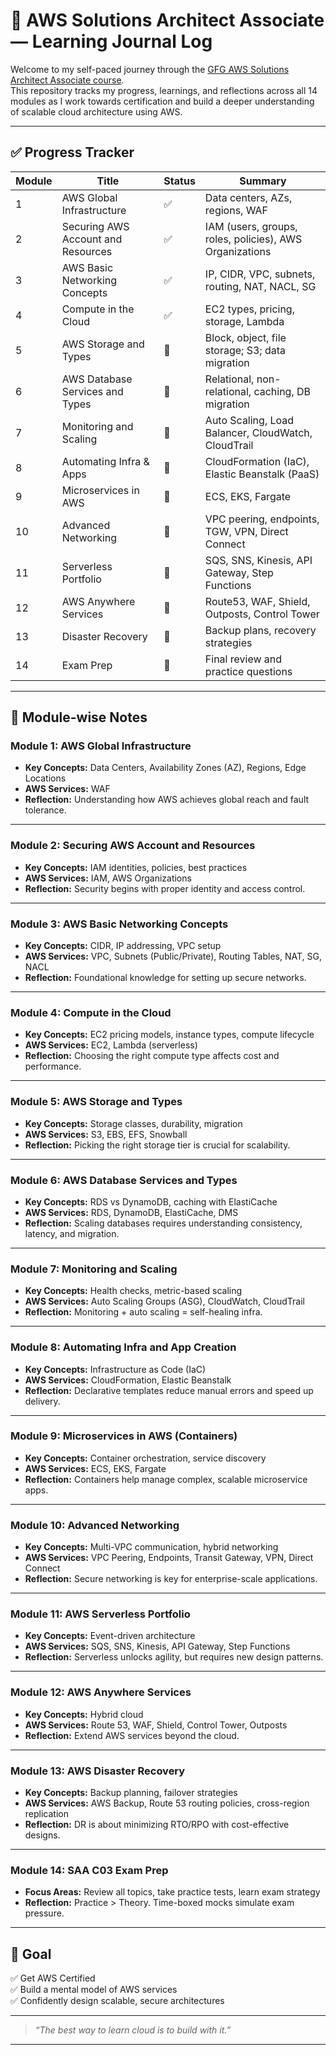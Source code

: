 # 🧠 AWS Solutions Architect Associate — Learning Journal Log

Welcome to my self-paced journey through the [GFG AWS Solutions Architect Associate course](https://www.geeksforgeeks.org/batch/aws-solutions-architect-associate-self-paced).  
This repository tracks my progress, learnings, and reflections across all 14 modules as I work towards certification and build a deeper understanding of scalable cloud architecture using AWS.

---

## ✅ Progress Tracker

| Module | Title | Status | Summary |
|--------|-------|--------|---------|
| 1 | AWS Global Infrastructure | ✅ | Data centers, AZs, regions, WAF |
| 2 | Securing AWS Account and Resources | ✅ | IAM (users, groups, roles, policies), AWS Organizations |
| 3 | AWS Basic Networking Concepts | ✅ | IP, CIDR, VPC, subnets, routing, NAT, NACL, SG |
| 4 | Compute in the Cloud | ✅ | EC2 types, pricing, storage, Lambda |
| 5 | AWS Storage and Types | 🔄 | Block, object, file storage; S3; data migration |
| 6 | AWS Database Services and Types | 🔄 | Relational, non-relational, caching, DB migration |
| 7 | Monitoring and Scaling | 🔄 | Auto Scaling, Load Balancer, CloudWatch, CloudTrail |
| 8 | Automating Infra & Apps | 🔄 | CloudFormation (IaC), Elastic Beanstalk (PaaS) |
| 9 | Microservices in AWS | 🔄 | ECS, EKS, Fargate |
| 10 | Advanced Networking | 🔄 | VPC peering, endpoints, TGW, VPN, Direct Connect |
| 11 | Serverless Portfolio | 🔄 | SQS, SNS, Kinesis, API Gateway, Step Functions |
| 12 | AWS Anywhere Services | 🔄 | Route53, WAF, Shield, Outposts, Control Tower |
| 13 | Disaster Recovery | 🔄 | Backup plans, recovery strategies |
| 14 | Exam Prep | 🔄 | Final review and practice questions |

---

## 📘 Module-wise Notes

### Module 1: AWS Global Infrastructure
- **Key Concepts:** Data Centers, Availability Zones (AZ), Regions, Edge Locations
- **AWS Services:** WAF
- **Reflection:** Understanding how AWS achieves global reach and fault tolerance.

---

### Module 2: Securing AWS Account and Resources
- **Key Concepts:** IAM identities, policies, best practices
- **AWS Services:** IAM, AWS Organizations
- **Reflection:** Security begins with proper identity and access control.

---

### Module 3: AWS Basic Networking Concepts
- **Key Concepts:** CIDR, IP addressing, VPC setup
- **AWS Services:** VPC, Subnets (Public/Private), Routing Tables, NAT, SG, NACL
- **Reflection:** Foundational knowledge for setting up secure networks.

---

### Module 4: Compute in the Cloud
- **Key Concepts:** EC2 pricing models, instance types, compute lifecycle
- **AWS Services:** EC2, Lambda (serverless)
- **Reflection:** Choosing the right compute type affects cost and performance.

---

### Module 5: AWS Storage and Types
- **Key Concepts:** Storage classes, durability, migration
- **AWS Services:** S3, EBS, EFS, Snowball
- **Reflection:** Picking the right storage tier is crucial for scalability.

---

### Module 6: AWS Database Services and Types
- **Key Concepts:** RDS vs DynamoDB, caching with ElastiCache
- **AWS Services:** RDS, DynamoDB, ElastiCache, DMS
- **Reflection:** Scaling databases requires understanding consistency, latency, and migration.

---

### Module 7: Monitoring and Scaling
- **Key Concepts:** Health checks, metric-based scaling
- **AWS Services:** Auto Scaling Groups (ASG), CloudWatch, CloudTrail
- **Reflection:** Monitoring + auto scaling = self-healing infra.

---

### Module 8: Automating Infra and App Creation
- **Key Concepts:** Infrastructure as Code (IaC)
- **AWS Services:** CloudFormation, Elastic Beanstalk
- **Reflection:** Declarative templates reduce manual errors and speed up delivery.

---

### Module 9: Microservices in AWS (Containers)
- **Key Concepts:** Container orchestration, service discovery
- **AWS Services:** ECS, EKS, Fargate
- **Reflection:** Containers help manage complex, scalable microservice apps.

---

### Module 10: Advanced Networking
- **Key Concepts:** Multi-VPC communication, hybrid networking
- **AWS Services:** VPC Peering, Endpoints, Transit Gateway, VPN, Direct Connect
- **Reflection:** Secure networking is key for enterprise-scale applications.

---

### Module 11: AWS Serverless Portfolio
- **Key Concepts:** Event-driven architecture
- **AWS Services:** SQS, SNS, Kinesis, API Gateway, Step Functions
- **Reflection:** Serverless unlocks agility, but requires new design patterns.

---

### Module 12: AWS Anywhere Services
- **Key Concepts:** Hybrid cloud
- **AWS Services:** Route 53, WAF, Shield, Control Tower, Outposts
- **Reflection:** Extend AWS services beyond the cloud.

---

### Module 13: AWS Disaster Recovery
- **Key Concepts:** Backup planning, failover strategies
- **AWS Services:** AWS Backup, Route 53 routing policies, cross-region replication
- **Reflection:** DR is about minimizing RTO/RPO with cost-effective designs.

---

### Module 14: SAA C03 Exam Prep
- **Focus Areas:** Review all topics, take practice tests, learn exam strategy
- **Reflection:** Practice > Theory. Time-boxed mocks simulate exam pressure.

---

## 🎯 Goal

✅ Get AWS Certified  
✅ Build a mental model of AWS services  
✅ Confidently design scalable, secure architectures  

---

> _“The best way to learn cloud is to build with it.”_

---

